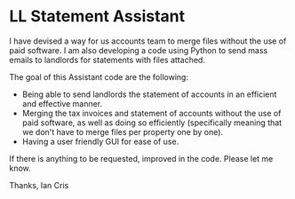 # LL Statement Assistant
I have devised a way for us accounts team to merge files without the use of paid software. I am also developing a code using Python to send mass emails to landlords for statements with files attached. 

The goal of this Assistant code are the following:
- Being able to send landlords the statement of accounts in an efficient and effective manner.
- Merging the tax invoices and statement of accounts without the use of paid software, as well as doing so efficiently (specifically meaning that we don't have to merge files per property one by one).
- Having a user friendly GUI for ease of use.

If there is anything to be requested, improved in the code. Please let me know. 

Thanks,
Ian Cris

